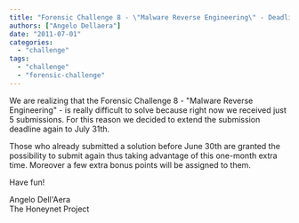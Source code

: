 ```yaml
---
title: "Forensic Challenge 8 - \"Malware Reverse Engineering\" - Deadline Extended Again"
authors: ["Angelo Dellaera"]
date: "2011-07-01"
categories: 
  - "challenge"
tags: 
  - "challenge"
  - "forensic-challenge"
---
```


We are realizing that the Forensic Challenge 8 - "Malware Reverse Engineering" - is really difficult to solve because right now we received just 5 submissions. For this reason we decided to extend the submission deadline again to July 31th.  

Those who already submitted a solution before June 30th are granted the possibility to submit again thus taking advantage of this one-month extra time. Moreover a few extra bonus points will be assigned to them.  

Have fun!  

Angelo Dell'Aera  
The Honeynet Project
